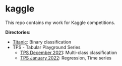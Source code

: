 # kaggle
This repo contains my work for Kaggle competitions.

**Directories:**
- [Titanic](https://www.kaggle.com/c/titanic): Binary classification
- TPS - Tabular Playground Series
    - [TPS December 2021](https://www.kaggle.com/c/tabular-playground-series-dec-2021): Multi-class classification
    - [TPS January 2022](https://www.kaggle.com/c/tabular-playground-series-jan-2022): Regression, Time series
